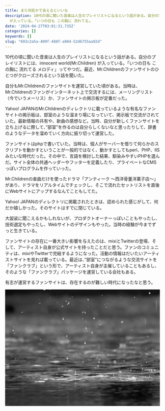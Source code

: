 ```yaml
---
title: また何処かで会えるといいな
description: 10代の頃に聞いた音楽は人生のプレイリストになるという話がある。自分のプレイリストには、innocent world(Mr.Children)
  が入っている。「いつの日も この胸に 流れてる…
date: '2024-04-27T03:01:31.735Z'
categories: []
keywords: []
slug: "693c2a5a-409f-488f-a904-52d6755aa92d"
---
```

10代の頃に聞いた音楽は人生のプレイリストになるという話がある。自分のプレイリストには、innocent world(Mr.Children) が入っている。「いつの日も この胸に 流れてる メロディ」ってやつだ。最近、Mr.Childrenのファンサイトのひとつがクローズされるという話を聞いた。

自分もMr.Childrenのファンサイトを運営していた頃がある。当時は、Mr.Childrenのファンがインターネット上で交流するには、メーリングリスト（今でいうメーリス）か、ファンサイトの掲示板が定番だった。

Yahoo! JAPANのMr.Childrenのディレクトリに載っているような有名なファンサイトの掲示板は、部室のような溜まり場になっていて、掲示板で交流がされていた。最新情報の共有や、新曲の感想など。当時、自分が新しくファンサイトを立ち上げるに際して、”部室”を作るのは自分らしくないなと思ったりして、辞書のようなデータを溜めていく方向に振り切って運営した。

ファンサイトはphpで書いていた。当時は、個人がサーバーを借りて何らかのスクリプトを動かすということが一般的ではなく、動かすとしてもperl、PHP、IISみたいな時代だった。その中で、言語を検討した結果、馴染みやすいPHPを選んだ。サイト全体の共通ヘッダーやフッターを定義したり、プライベートなCMSっぽいプログラムを作っていった。

Mr.Childrenの楽曲だけを使ったドラマ「アンティーク 〜西洋骨董洋菓子店〜」があり、ドラマをリアルタイムでチェックし、そこで流れたセットリストを直後にWebサイトにアップするなんてこともしてた。

Yahoo! JAPANのディレクトリに掲載されたときは、認められた感じがして、何だか嬉しかった。そのサイトはすでに閉じている。

大袈裟に聞こえるかもしれないが、プロダクトオーナーっぽいこともやったし、技術選定もやったし、Webサイトのデザインもやった。当時の経験が今までずっと生きている。

ファンサイトの存在に一番大きい影響を与えたのは、mixiとTwitterの登場、そして、アーティスト自身が公式サイトを持ったことだと思う。ファンのコミュニティは、mixiやTwitterで完結するようになった。活動の情報はだいたいアーティストサイトを見れば載っている。最近は、”部室”につながるような交流サイトを「ファンクラブ」という形で、アーティスト自身が主催していることもあるし、そのような「ファンクラブ」パッケージを運営している会社もある。

有志が運営するファンサイトは、存在するのが難しい時代になったなと思う。

![](0__vbIMVDF1Sw1dFuOo.jpg)